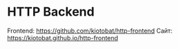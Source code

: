 # HTTP Backend

Frontend: https://github.com/kiotobat/http-frontend
Сайт: https://kiotobat.github.io/http-frontend